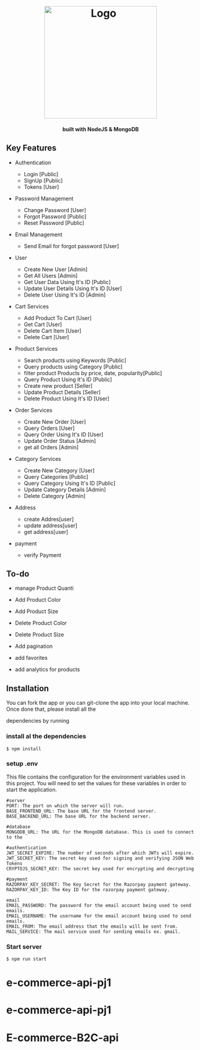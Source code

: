 
<!-- PROJECT LOGO -->

<br  />

<h1  align="center">

<img  src="https://media.discordapp.net/attachments/912996760589316120/1061248750305157131/My_project-1.png?width=683&height=683"  alt="Logo"  width="300">

</a>



</h1>

  

<h4  align="center">built with NodeJS & MongoDB</h4>



## Key Features

  

* Authentication
    * Login [Public]
    * SignUp [Public]
    * Tokens [User]

* Password Management
    * Change Password [User]
    * Forgot Password [Public]
    * Reset Password [Public]

* Email Management
    * Send Email for forgot password [User]

* User
    * Create New User [Admin]
    * Get All Users [Admin]
    * Get User Data Using It's ID [Public]
    * Update User Details Using It's ID [User]
    * Delete User Using It's ID [Admin]

* Cart Services
    * Add Product To Cart [User]
    * Get Cart [User]
    * Delete Cart Item [User]
    * Delete Cart [User]

* Product Services
    * Search products using Keywords [Public]
    * Query products using Category [Public]
    * filter product Products by price, date, popularity[Public]
    * Query Product Using It's ID [Public]
    * Create new product [Seller]
    * Update Product Details [Seller]
    * Delete Product Using It's ID [User]

* Order Services
    * Create New Order [User]
    * Query Orders [User]
    * Query Order Using It's ID [User]
    * Update Order Status [Admin]
    * get all Orders [Admin]

* Category Services
    * Create New Category [User]
    * Query Categories [Public]
    * Query Category Using It's ID [Public]
    * Update Category Details [Admin]
    * Delete Category [Admin]
    
* Address
    * create Addres[user]
    * update address[user]
    * get address[user]
    
* payment
    * verify Payment

  
  


  

## To-do

* manage Product Quanti

* Add Product Color

* Add Product Size

* Delete Product Color

* Delete Product Size

* Add pagination

* add favorites

* add analytics for products
  

## Installation

You can fork the app or you can git-clone the app into your local machine. Once done that, please install all the

dependencies by running

### install al the dependencies 
```
$ npm install
```
### setup .env
This file contains the configuration for the environment variables used in this project. You will need to set the values for these variables in order to start the application.
```
#server  
PORT: The port on which the server will run.
BASE_FRONTEND_URL: The base URL for the frontend server.
BASE_BACKEND_URL: The base URL for the backend server.

#database
MONGODB_URL: The URL for the MongoDB database. This is used to connect to the

#authentication
JWT_SECRET_EXPIRE: The number of seconds after which JWTs will expire.
JWT_SECRET_KEY: The secret key used for signing and verifying JSON Web Tokens
CRYPTOJS_SECRET_KEY: The secret key used for encrypting and decrypting

#payment 
RAZORPAY_KEY_SECRET: The Key Secret for the Razorpay payment gateway.
RAZORPAY_KEY_ID: The Key ID for the razorpay payment gateway.

email
EMAIL_PASSWORD: The password for the email account being used to send emails.
EMAIL_USERNAME: The username for the email account being used to send emails.
EMAIL_FROM: The email address that the emails will be sent from.
MAIL_SERVICE: The mail service used for sending emails ex. gmail.
```
### Start server
```
$ npm run start
```



# e-commerce-api-pj1
# e-commerce-api-pj1
# E-commerce-B2C-api
